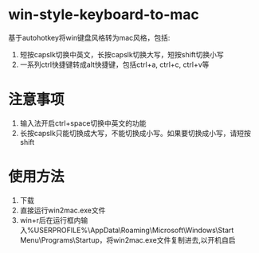 # win-style-keyboard-to-mac
基于autohotkey将win键盘风格转为mac风格，包括:
1. 短按capslk切换中英文，长按capslk切换大写，短按shift切换小写
2. 一系列ctrl快捷键转成alt快捷键，包括ctrl+a, ctrl+c, ctrl+v等

# 注意事项
1. 输入法开启ctrl+space切换中英文的功能
2. 长按capslk只能切换成大写，不能切换成小写。如果要切换成小写，请短按shift

# 使用方法
1. 下载
2. 直接运行win2mac.exe文件
3. win+r后在运行框内输入%USERPROFILE%\AppData\Roaming\Microsoft\Windows\Start Menu\Programs\Startup，将win2mac.exe文件复制进去,以开机自启
